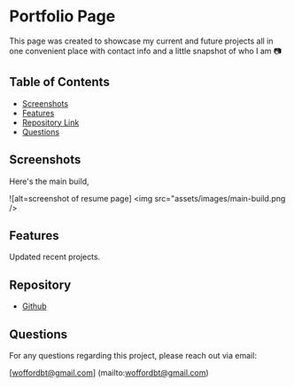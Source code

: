 # Portfolio Page

This page was created to showcase my current and future projects all in one convenient place with contact info and a little snapshot of who I am 📷

## Table of Contents

- [Screenshots ](#Screenshots)
- [Features](#Features)
- [Repository Link](#Repository)
- [Questions](#Questions)

## Screenshots

Here's the main build,

![alt=screenshot of resume page] <img src="assets/images/main-build.png />

## Features

Updated recent projects.

## Repository

- [Github](https://github.com/benwofford/portfolio-site)

## Questions

For any questions regarding this project, please reach out via email:

[woffordbt@gmail.com] (mailto:woffordbt@gmail.com)
